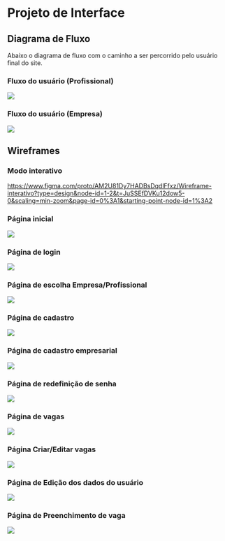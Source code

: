 
# Projeto de Interface

## Diagrama de Fluxo
Abaixo o diagrama de fluxo com o caminho a ser percorrido pelo usuário final do site.

### Fluxo do usuário (Profissional)
<img src="./img//fluxo_profissional.drawio (1).png">

### Fluxo do usuário (Empresa)
<img src="./img//fluxo_empresa.png">

## Wireframes

### Modo interativo
https://www.figma.com/proto/AM2U81Dy7HADBsDqdlFfxz/Wireframe-interativo?type=design&node-id=1-2&t=JuSSEfDVKu12dow5-0&scaling=min-zoom&page-id=0%3A1&starting-point-node-id=1%3A2

### Página inicial
<img src="./img/wireframeprincipal.jpg">

### Página de login
<img src="./img/wireframelogin.jpg">

### Página de escolha Empresa/Profissional
<img src="./img/wireframeprofissionalempresa.jpg">

### Página de cadastro
<img src="./img/wireframecadastro.jpg">

### Página de cadastro empresarial
<img src="./img/wireframecadastroempresa.jpg">

### Página de redefinição de senha
<img src="./img/wireframeredefinirsenha.jpg">

### Página de vagas
<img src="./img/wireframegerenciador.jpg">

### Página Criar/Editar vagas
<img src="./img/wireframecrieedite.jpg">

### Página de Edição dos dados do usuário
<img src="./img/wireframeusuario.jpg">

### Página de Preenchimento de vaga
<img src="./img/wireframepreenchimento.jpg">

###
